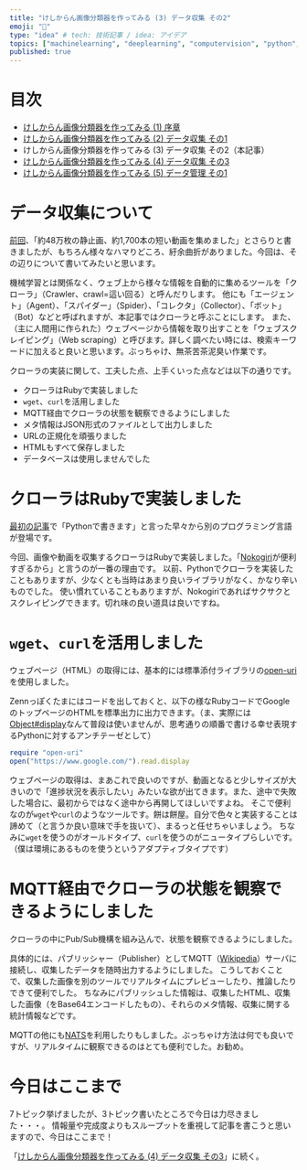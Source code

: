 ```yaml
---
title: "けしからん画像分類器を作ってみる (3) データ収集 その2"
emoji: "👙"
type: "idea" # tech: 技術記事 / idea: アイデア
topics: ["machinelearning", "deeplearning", "computervision", "python", "ruby"]
published: true
---
```


# 目次

* [けしからん画像分類器を作ってみる (1) 序章](202102-pornography-classifier-1)
* [けしからん画像分類器を作ってみる (2) データ収集 その1](202102-pornography-classifier-2)
* けしからん画像分類器を作ってみる (3) データ収集 その2（本記事）
* [けしからん画像分類器を作ってみる (4) データ収集 その3](202103-pornography-classifier-4)
* [けしからん画像分類器を作ってみる (5) データ管理 その1](202103-pornography-classifier-5)

# データ収集について

[前回](202102-pornography-classifier-2)、「約48万枚の静止画、約1,700本の短い動画を集めました」とさらりと書きましたが、もちろん様々なハマりどころ、紆余曲折がありました。今回は、その辺りについて書いてみたいと思います。

機械学習とは関係なく、ウェブ上から様々な情報を自動的に集めるツールを「クローラ」（Crawler、crawl=這い回る）と呼んだりします。
他にも「エージェント」（Agent）、「スパイダー」（Spider）、「コレクタ」（Collector）、「ボット」（Bot）などと呼ばれますが、本記事ではクローラと呼ぶことにします。
また、（主に人間用に作られた）ウェブページから情報を取り出すことを「ウェブスクレイピング」（Web scraping）と呼びます。詳しく調べたい時には、検索キーワードに加えると良いと思います。ぶっちゃけ、無茶苦茶泥臭い作業です。

クローラの実装に関して、工夫した点、上手くいった点などは以下の通りです。

* クローラはRubyで実装しました
* `wget`、`curl`を活用しました
* MQTT経由でクローラの状態を観察できるようにしました
* メタ情報はJSON形式のファイルとして出力しました
* URLの正規化を頑張りました
* HTMLもすべて保存しました
* データベースは使用しませんでした

# クローラはRubyで実装しました

[最初の記事](202102-pornography-classifier-1)で「Pythonで書きます」と言った早々から別のプログラミング言語が登場です。

今回、画像や動画を収集するクローラはRubyで実装しました。「[Nokogiri](https://nokogiri.org/)が便利すぎるから」と言うのが一番の理由です。
以前、Pythonでクローラを実装したこともありますが、少なくとも当時はあまり良いライブラリがなく、かなり辛いものでした。
使い慣れていることもありますが、Nokogiriであればサクサクとスクレイピングできます。切れ味の良い道具は良いですね。

# `wget`、`curl`を活用しました

ウェブページ（HTML）の取得には、基本的には標準添付ライブラリの[open-uri](https://docs.ruby-lang.org/ja/latest/library/open=2duri.html)を使用しました。

Zennっぽくたまにはコードを出しておくと、以下の様なRubyコードでGoogleのトップページのHTMLを標準出力に出力できます。（ま、実際には[Object#display](https://docs.ruby-lang.org/ja/latest/method/Object/i/display.html)なんて普段は使いませんが、思考通りの順番で書ける幸せ表現するPythonに対するアンチテーゼとして）

```rb
require "open-uri"
open("https://www.google.com/").read.display
```

ウェブページの取得は、まあこれで良いのですが、動画となると少しサイズが大きいので「進捗状況を表示したい」みたいな欲が出てきます。また、途中で失敗した場合に、最初からではなく途中から再開してほしいですよね。
そこで便利なのが`wget`や`curl`のようなツールです。餅は餅屋。自分で色々と実装することは諦めて（と言うか良い意味で手を抜いて）、まるっと任せちゃいましょう。
ちなみに`wget`を使うのがオールドタイプ、`curl`を使うのがニュータイプらしいです。（僕は環境にあるものを使うというアダプティブタイプです）

# MQTT経由でクローラの状態を観察できるようにしました

クローラの中にPub/Sub機構を組み込んで、状態を観察できるようにしました。

具体的には、パブリッシャー（Publisher）としてMQTT（[Wikipedia](https://ja.wikipedia.org/wiki/MQ_Telemetry_Transport)）サーバに接続し、収集したデータを随時出力するようにしました。
こうしておくことで、収集した画像を別のツールでリアルタイムにプレビューしたり、推論したりできて便利でした。
ちなみにパブリッシュした情報は、収集したHTML、収集した画像（をBase64エンコードしたもの）、それらのメタ情報、収集に関する統計情報などです。

MQTTの他にも[NATS](https://nats.io/)を利用したりもしました。ぶっちゃけ方法は何でも良いですが、リアルタイムに観察できるのはとても便利でした。お勧め。

# 今日はここまで

7トピック挙げましたが、3トピック書いたところで今日は力尽きました・・・。
情報量や完成度よりもスループットを重視して記事を書こうと思いますので、今日はここまで！

「[けしからん画像分類器を作ってみる (4) データ収集 その3](202103-pornography-classifier-4)」に続く。
